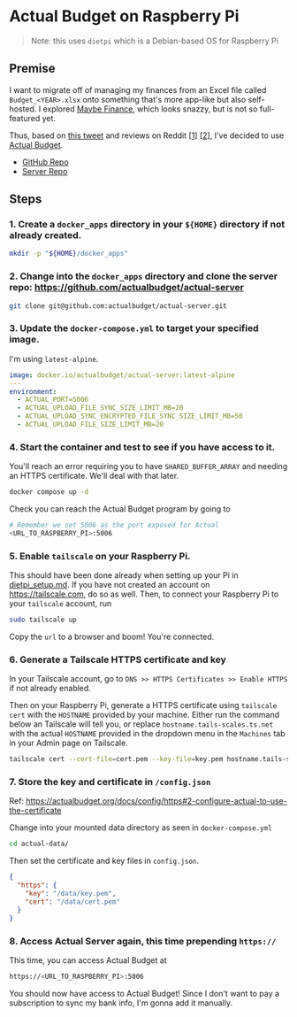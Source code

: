 # Actual Budget on Raspberry Pi

> Note: this uses `dietpi` which is a Debian-based OS for Raspberry Pi

## Premise

I want to migrate off of managing my finances from an Excel file called `Budget_<YEAR>.xlsx` onto something that's more app-like but also self-hosted. I explored [Maybe Finance](https://maybefinance.com/), which looks snazzy, but is not so full-featured yet.

Thus, based on [this tweet](https://x.com/tom_doerr/status/1855000297170489580) and reviews on Reddit [\[1\]](https://www.reddit.com/r/selfhosted/comments/1frcvvp/personal_finance_tool_maybe/lpc8kej/) [\[2\]](https://www.reddit.com/r/selfhosted/comments/18kihwr/firefly_iii_vs_actual_budget/), I've decided to use [Actual Budget](https://actualbudget.org/).

- [GitHub Repo](https://github.com/actualbudget/actual)
- [Server Repo](https://github.com/actualbudget/actual-server)

## Steps

### 1. Create a `docker_apps` directory in your `${HOME}` directory if not already created.

```bash
mkdir -p "${HOME}/docker_apps"
```

### 2. Change into the `docker_apps` directory and clone the server repo: https://github.com/actualbudget/actual-server

```bash
git clone git@github.com:actualbudget/actual-server.git
```

### 3. Update the `docker-compose.yml` to target your specified image.

I'm using `latest-alpine`.

```yml
image: docker.io/actualbudget/actual-server:latest-alpine
---
environment:
  - ACTUAL_PORT=5006
  - ACTUAL_UPLOAD_FILE_SYNC_SIZE_LIMIT_MB=20
  - ACTUAL_UPLOAD_SYNC_ENCRYPTED_FILE_SYNC_SIZE_LIMIT_MB=50
  - ACTUAL_UPLOAD_FILE_SIZE_LIMIT_MB=20
```

### 4. Start the container and test to see if you have access to it.

You'll reach an error requiring you to have `SHARED_BUFFER_ARRAY` and needing an HTTPS certificate. We'll deal with that later.

```bash
docker compose up -d
```

Check you can reach the Actual Budget program by going to

```bash
# Remember we set 5006 as the port exposed for Actual
<URL_TO_RASPBERRY_PI>:5006
```

### 5. Enable `tailscale` on your Raspberry Pi.

This should have been done already when setting up your Pi in [dietpi_setup.md](./dietpi/dietpi_setup.md). If you have not created an account on https://tailscale.com, do so as well. Then, to connect your Raspberry Pi to your `tailscale` account, run

```bash
sudo tailscale up
```

Copy the `url` to a browser and boom! You're connected.

### 6. Generate a Tailscale HTTPS certificate and key

In your Tailscale account, go to `DNS >> HTTPS Certificates >> Enable HTTPS` if not already enabled.

Then on your Raspberry Pi, generate a HTTPS certificate using `tailscale cert` with the `HOSTNAME` provided by your machine. Either run the command below an Tailscale will tell you, or replace `hostname.tails-scales.ts.net` with the actual `HOSTNAME` provided in the dropdown menu in the `Machines` tab in your Admin page on Tailscale.

```bash
tailscale cert --cert-file=cert.pem --key-file=key.pem hostname.tails-scales.ts.net
```

### 7. Store the key and certificate in `/config.json`

Ref: https://actualbudget.org/docs/config/https#2-configure-actual-to-use-the-certificate

Change into your mounted data directory as seen in `docker-compose.yml`

```bash
cd actual-data/
```

Then set the certificate and key files in `config.json`.

```json
{
  "https": {
    "key": "/data/key.pem",
    "cert": "/data/cert.pem"
  }
}
```

### 8. Access Actual Server again, this time prepending `https://`

This time, you can access Actual Budget at

```bash
https://<URL_TO_RASPBERRY_PI>:5006
```

You should now have access to Actual Budget! Since I don't want to pay a subscription to sync my bank info, I'm gonna add it manually.
